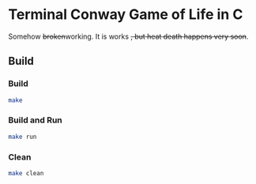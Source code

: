 # Terminal Conway Game of Life in C
Somehow ~~broken~~working. It is works ~~, but heat death happens very soon~~.

## Build
### Build
```sh
make
```
### Build and Run
```sh
make run
```

### Clean
```sh
make clean
```
